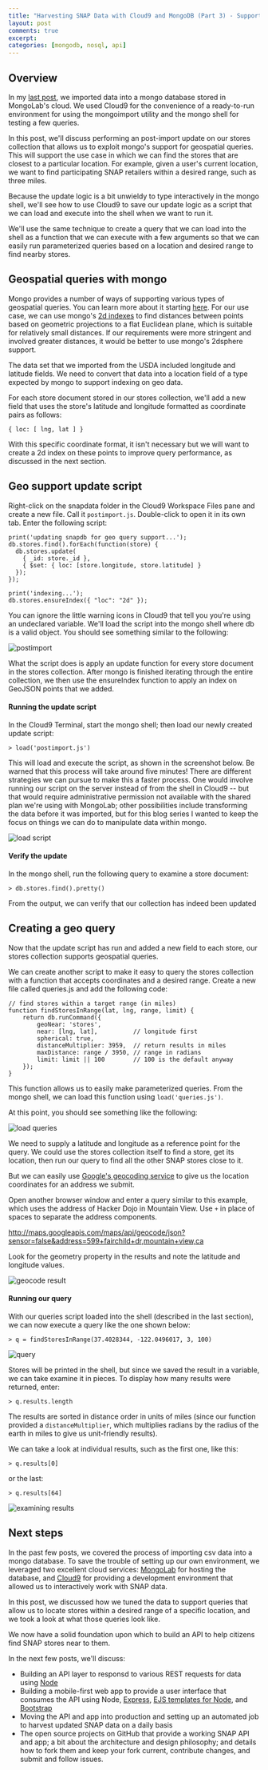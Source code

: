 ```yaml
---
title: "Harvesting SNAP Data with Cloud9 and MongoDB (Part 3) - Supporting Geospatial Queries"
layout: post
comments: true
excerpt:
categories: [mongodb, nosql, api]
---
```


## Overview

In my [last post](/2013/11/17/harvesting-snap-data-with-cloud9-and-mongodb-part-2/), we imported data into a mongo database stored in MongoLab's cloud. We used Cloud9 for the convenience of a ready-to-run environment for using the mongoimport utility and the mongo shell for testing a few queries.

In this post, we'll discuss performing an post-import update on our stores collection that allows us to exploit mongo's support for geospatial queries. This will support the use case in which we can find the stores that are closest to a particular location. For example, given a user's current location, we want to find participating SNAP retailers within a desired range, such as three miles.

Because the update logic is a bit unwieldy to type interactively in the mongo shell, we'll see how to use Cloud9 to save our update logic as a script that we can load and execute into the shell when we want to run it.

We'll use the same technique to create a query that we can load into the shell as a function that we can execute with a few arguments so that we can easily run parameterized queries based on a location and desired range to find nearby stores.

## Geospatial queries with mongo

Mongo provides a number of ways of supporting various types of geospatial queries. You can learn more about it starting [here](http://docs.mongodb.org/manual/applications/geospatial-indexes/). For our use case, we can use mongo's [2d indexes](http://docs.mongodb.org/manual/core/2d/) to find distances between points based on geometric projections to a flat Euclidean plane, which is suitable for relatively small distances. If our requirements were more stringent and involved greater distances, it would be better to use mongo's 2dsphere support.

The data set that we imported from the USDA included longitude and latitude fields. We need to convert that data into a location field of a type expected by mongo to support indexing on geo data.

For each store document stored in our stores collection, we'll add a new field that uses the store's latitude and longitude formatted as coordinate pairs as follows:

~~~
{ loc: [ lng, lat ] }
~~~

With this specific coordinate format, it isn't necessary but we will want to create a 2d index on these points to improve query performance, as discussed in the next section.

## Geo support update script

Right-click on the snapdata folder in the Cloud9 Workspace Files pane and create a new file. Call it `postimport.js`. Double-click to open it in its own tab. Enter the following script:

~~~
print('updating snapdb for geo query support...');
db.stores.find().forEach(function(store) {
  db.stores.update(
    { _id: store._id },
    { $set: { loc: [store.longitude, store.latitude] }
  });
});

print('indexing...');
db.stores.ensureIndex({ "loc": "2d" });
~~~

You can ignore the little warning icons in Cloud9 that tell you you're using an undeclared variable. We'll load the script into the mongo shell where db is a valid object. You should see something similar to the following:

![postimport](/assets/img/snap/mongo-postimport-01.png "postimport")

What the script does is apply an update function for every store document in the stores collection. After mongo is finished iterating through the entire collection, we then use the ensureIndex function to apply an index on GeoJSON points that we added.

#### Running the update script

In the Cloud9 Terminal, start the mongo shell; then load our newly created update script:

    > load('postimport.js')

This will load and execute the script, as shown in the screenshot below. Be warned that this process will take around five minutes! There are different strategies we can pursue to make this a faster process. One would involve running our script on the server instead of from the shell in Cloud9 -- but that would require administrative permission not available with the shared plan we're using with MongoLab; other possibilities include transforming the data before it was imported, but for this blog series I wanted to keep the focus on things we can do to manipulate data within mongo.

![load script](/assets/img/snap/mongo-postimport-02.png "load script")

#### Verify the update

In the mongo shell, run the following query to examine a store document:

    > db.stores.find().pretty()

From the output, we can verify that our collection has indeed been updated

## Creating a geo query

Now that the update script has run and added a new field to each store, our stores collection supports geospatial queries.

We can create another script to make it easy to query the stores collection with a function that accepts coordinates and a desired range. Create a new file called queries.js and add the following code:

~~~
// find stores within a target range (in miles)
function findStoresInRange(lat, lng, range, limit) {
    return db.runCommand({
        geoNear: 'stores',
        near: [lng, lat],          // longitude first
        spherical: true,
        distanceMultiplier: 3959,  // return results in miles
        maxDistance: range / 3950, // range in radians
        limit: limit || 100        // 100 is the default anyway
    });
}
~~~

This function allows us to easily make parameterized queries. From the mongo shell, we can load this function using `load('queries.js')`.

At this point, you should see something like the following:

![load queries](/assets/img/snap/mongo-postimport-03.png "load queries")

We need to supply a latitude and longitude as a reference point for the query. We could use the stores collection itself to find a store, get its location, then run our query to find all the other SNAP stores close to it.

But we can easily use [Google's geocoding service](https://developers.google.com/maps/documentation/geocoding/) to give us the location coordinates for an address we submit.

Open another browser window and enter a query similar to this example, which uses the address of Hacker Dojo in Mountain View. Use `+` in place of spaces to separate the address components.

<http://maps.googleapis.com/maps/api/geocode/json?sensor=false&address=599+fairchild+dr,mountain+view,ca>

Look for the geometry property in the results and note the latitude and longitude values.

![geocode result](/assets/img/snap/mongo-postimport-04.png "geocode result")

#### Running our query

With our queries script loaded into the shell (described in the last section), we can now execute a query like the one shown below:

    > q = findStoresInRange(37.4028344, -122.0496017, 3, 100)

![query](/assets/img/snap/mongo-postimport-05.png "query")

Stores will be printed in the shell, but since we saved the result in a variable, we can take examine it in pieces. To display how many results were returned, enter:

    > q.results.length

The results are sorted in distance order in units of miles (since our function provided a `distanceMultiplier`, which multiplies radians by the radius of the earth in miles to give us unit-friendly results).

We can take a look at individual results, such as the first one, like this:

    > q.results[0]

or the last:

    > q.results[64]

![examining results](/assets/img/snap/mongo-postimport-06.png "examining results")


## Next steps

In the past few posts, we covered the process of importing csv data into a mongo database. To save the trouble of setting up our own environment, we leveraged two excellent cloud services: [MongoLab](http://mongo.com/) for hosting the database, and [Cloud9](https://c9.io/) for providing a development environment that allowed us to interactively work with SNAP data.

In this post, we discussed how we tuned the data to support queries that allow us to locate stores within a desired range of a specific location, and we took a look at what those queries look like.

We now have a solid foundation upon which to build an API to help citizens find SNAP stores near to them.

In the next few posts, we'll discuss:

* Building an API layer to responsd to various REST requests for data using [Node](http://nodejs.org/)
* Building a mobile-first web app to provide a user interface that consumes the API using Node, [Express](http://expressjs.com/), [EJS templates for Node](https://github.com/visionmedia/ejs), and [Bootstrap](http://getbootstrap.com/)
* Moving the API and app into production and setting up an automated job to harvest updated SNAP data on a daily basis
* The open source projects on GitHub that provide a working SNAP API and app; a bit about the architecture and design philosophy; and details how to fork them and keep your fork current, contribute changes, and submit and follow issues.


